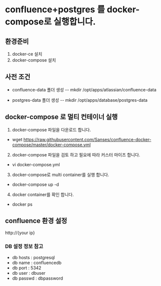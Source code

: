 # confluence+postgres 를 docker-compose로 실행합니다.

## 환경준비
1. docker-ce 설치
2. docker-compose 설치

## 사전 조건
- confluence-data 폴더 생성
-- mkdir /opt/apps/atlassian/confluence-data

- postgres-data 폴더 생성
-- mkdir /opt/apps/database/postgres-data

## docker-compose 로 멀티 컨테이너 실행
1. docker-compose 파일을 다운로드 합니다.
- wget https://raw.githubusercontent.com/Sanses/confluence-docker-compose/master/docker-compose.yml

2. docker-compose 파일을 검토 하고 필요에 따라 커스터 마이즈 합니다.
- vi docker-compose.yml 

3. docker-compose로 multi container를 실행 합니다.
- docker-compose up -d

4. docker container를 확인 합니다.
- docker ps


## confluence 환경 설정
http://{your ip}


### DB 설정 정보 참고
- db hosts : postgresql
- db name : confluencedb
- db port : 5342
- db user : dbuser
- db passwd : dbpassword
